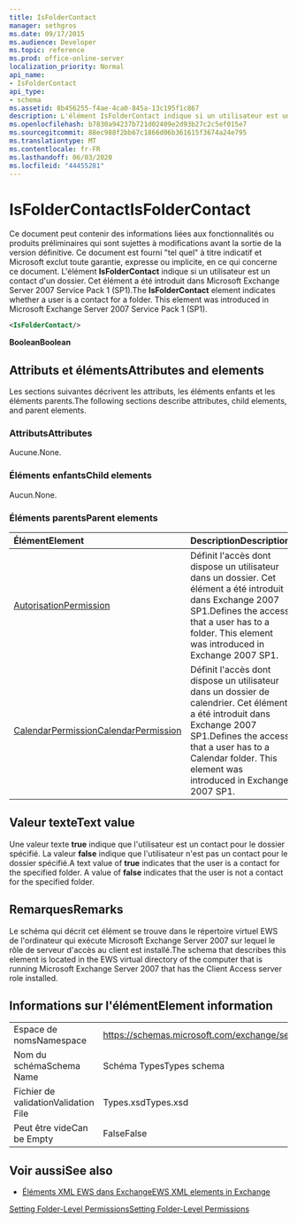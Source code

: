 ```yaml
---
title: IsFolderContact
manager: sethgros
ms.date: 09/17/2015
ms.audience: Developer
ms.topic: reference
ms.prod: office-online-server
localization_priority: Normal
api_name:
- IsFolderContact
api_type:
- schema
ms.assetid: 8b456255-f4ae-4ca0-845a-13c195f1c867
description: L'élément IsFolderContact indique si un utilisateur est un contact d'un dossier. Cet élément a été introduit dans Microsoft Exchange Server 2007 Service Pack 1 (SP1).
ms.openlocfilehash: b7830a94237b721d02409e2d93b27c2c5ef015e7
ms.sourcegitcommit: 88ec988f2bb67c1866d06b361615f3674a24e795
ms.translationtype: MT
ms.contentlocale: fr-FR
ms.lasthandoff: 06/03/2020
ms.locfileid: "44455281"
---
```

# <a name="isfoldercontact"></a><span data-ttu-id="a2d3c-104">IsFolderContact</span><span class="sxs-lookup"><span data-stu-id="a2d3c-104">IsFolderContact</span></span>

<span data-ttu-id="a2d3c-p102">Ce document peut contenir des informations liées aux fonctionnalités ou produits préliminaires qui sont sujettes à modifications avant la sortie de la version définitive. Ce document est fourni "tel quel" à titre indicatif et Microsoft exclut toute garantie, expresse ou implicite, en ce qui concerne ce document. L'élément **IsFolderContact** indique si un utilisateur est un contact d'un dossier. Cet élément a été introduit dans Microsoft Exchange Server 2007 Service Pack 1 (SP1).</span><span class="sxs-lookup"><span data-stu-id="a2d3c-p102">The **IsFolderContact** element indicates whether a user is a contact for a folder. This element was introduced in Microsoft Exchange Server 2007 Service Pack 1 (SP1).</span></span> 
  
```xml
<IsFolderContact/>
```

 <span data-ttu-id="a2d3c-107">**Boolean**</span><span class="sxs-lookup"><span data-stu-id="a2d3c-107">**Boolean**</span></span>
## <a name="attributes-and-elements"></a><span data-ttu-id="a2d3c-108">Attributs et éléments</span><span class="sxs-lookup"><span data-stu-id="a2d3c-108">Attributes and elements</span></span>

<span data-ttu-id="a2d3c-109">Les sections suivantes décrivent les attributs, les éléments enfants et les éléments parents.</span><span class="sxs-lookup"><span data-stu-id="a2d3c-109">The following sections describe attributes, child elements, and parent elements.</span></span>
  
### <a name="attributes"></a><span data-ttu-id="a2d3c-110">Attributs</span><span class="sxs-lookup"><span data-stu-id="a2d3c-110">Attributes</span></span>

<span data-ttu-id="a2d3c-111">Aucune.</span><span class="sxs-lookup"><span data-stu-id="a2d3c-111">None.</span></span>
  
### <a name="child-elements"></a><span data-ttu-id="a2d3c-112">Éléments enfants</span><span class="sxs-lookup"><span data-stu-id="a2d3c-112">Child elements</span></span>

<span data-ttu-id="a2d3c-113">Aucun.</span><span class="sxs-lookup"><span data-stu-id="a2d3c-113">None.</span></span>
  
### <a name="parent-elements"></a><span data-ttu-id="a2d3c-114">Éléments parents</span><span class="sxs-lookup"><span data-stu-id="a2d3c-114">Parent elements</span></span>

|<span data-ttu-id="a2d3c-115">**Élément**</span><span class="sxs-lookup"><span data-stu-id="a2d3c-115">**Element**</span></span>|<span data-ttu-id="a2d3c-116">**Description**</span><span class="sxs-lookup"><span data-stu-id="a2d3c-116">**Description**</span></span>|
|:-----|:-----|
|[<span data-ttu-id="a2d3c-117">Autorisation</span><span class="sxs-lookup"><span data-stu-id="a2d3c-117">Permission</span></span>](permission.md) <br/> |<span data-ttu-id="a2d3c-p103">Définit l'accès dont dispose un utilisateur dans un dossier. Cet élément a été introduit dans Exchange 2007 SP1.</span><span class="sxs-lookup"><span data-stu-id="a2d3c-p103">Defines the access that a user has to a folder. This element was introduced in Exchange 2007 SP1.</span></span>  <br/> |
|[<span data-ttu-id="a2d3c-120">CalendarPermission</span><span class="sxs-lookup"><span data-stu-id="a2d3c-120">CalendarPermission</span></span>](calendarpermission.md) <br/> |<span data-ttu-id="a2d3c-p104">Définit l'accès dont dispose un utilisateur dans un dossier de calendrier. Cet élément a été introduit dans Exchange 2007 SP1.</span><span class="sxs-lookup"><span data-stu-id="a2d3c-p104">Defines the access that a user has to a Calendar folder. This element was introduced in Exchange 2007 SP1.</span></span>  <br/> |
   
## <a name="text-value"></a><span data-ttu-id="a2d3c-123">Valeur texte</span><span class="sxs-lookup"><span data-stu-id="a2d3c-123">Text value</span></span>

<span data-ttu-id="a2d3c-p105">Une valeur texte **true** indique que l'utilisateur est un contact pour le dossier spécifié. La valeur **false** indique que l'utilisateur n'est pas un contact pour le dossier spécifié.</span><span class="sxs-lookup"><span data-stu-id="a2d3c-p105">A text value of **true** indicates that the user is a contact for the specified folder. A value of **false** indicates that the user is not a contact for the specified folder.</span></span> 
  
## <a name="remarks"></a><span data-ttu-id="a2d3c-126">Remarques</span><span class="sxs-lookup"><span data-stu-id="a2d3c-126">Remarks</span></span>

<span data-ttu-id="a2d3c-127">Le schéma qui décrit cet élément se trouve dans le répertoire virtuel EWS de l'ordinateur qui exécute Microsoft Exchange Server 2007 sur lequel le rôle de serveur d'accès au client est installé.</span><span class="sxs-lookup"><span data-stu-id="a2d3c-127">The schema that describes this element is located in the EWS virtual directory of the computer that is running Microsoft Exchange Server 2007 that has the Client Access server role installed.</span></span>
  
## <a name="element-information"></a><span data-ttu-id="a2d3c-128">Informations sur l'élément</span><span class="sxs-lookup"><span data-stu-id="a2d3c-128">Element information</span></span>

|||
|:-----|:-----|
|<span data-ttu-id="a2d3c-129">Espace de noms</span><span class="sxs-lookup"><span data-stu-id="a2d3c-129">Namespace</span></span>  <br/> |https://schemas.microsoft.com/exchange/services/2006/types  <br/> |
|<span data-ttu-id="a2d3c-130">Nom du schéma</span><span class="sxs-lookup"><span data-stu-id="a2d3c-130">Schema Name</span></span>  <br/> |<span data-ttu-id="a2d3c-131">Schéma Types</span><span class="sxs-lookup"><span data-stu-id="a2d3c-131">Types schema</span></span>  <br/> |
|<span data-ttu-id="a2d3c-132">Fichier de validation</span><span class="sxs-lookup"><span data-stu-id="a2d3c-132">Validation File</span></span>  <br/> |<span data-ttu-id="a2d3c-133">Types.xsd</span><span class="sxs-lookup"><span data-stu-id="a2d3c-133">Types.xsd</span></span>  <br/> |
|<span data-ttu-id="a2d3c-134">Peut être vide</span><span class="sxs-lookup"><span data-stu-id="a2d3c-134">Can be Empty</span></span>  <br/> |<span data-ttu-id="a2d3c-135">False</span><span class="sxs-lookup"><span data-stu-id="a2d3c-135">False</span></span>  <br/> |
   
## <a name="see-also"></a><span data-ttu-id="a2d3c-136">Voir aussi</span><span class="sxs-lookup"><span data-stu-id="a2d3c-136">See also</span></span>



- [<span data-ttu-id="a2d3c-137">Éléments XML EWS dans Exchange</span><span class="sxs-lookup"><span data-stu-id="a2d3c-137">EWS XML elements in Exchange</span></span>](ews-xml-elements-in-exchange.md)


[<span data-ttu-id="a2d3c-138">Setting Folder-Level Permissions</span><span class="sxs-lookup"><span data-stu-id="a2d3c-138">Setting Folder-Level Permissions</span></span>](https://msdn.microsoft.com/library/c7530e86-5112-401c-b10a-9c054ae59f07%28Office.15%29.aspx)

